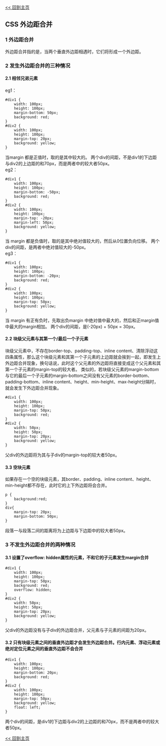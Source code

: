 [<< 回到主页](http://suzy1993.github.io/misszy/)

## CSS 外边距合并

### 1 外边距合并
外边距合并指的是，当两个垂直外边距相遇时，它们将形成一个外边距。

### 2 发生外边距合并的三种情况
#### 2.1 相邻兄弟元素
eg1：
```
#div1 {
    width: 100px;
    height: 100px;
    margin-bottom: 50px;
    background: red;
}
#div2 {
    width: 100px;
    height: 100px;
    margin-top: 20px;
    background: yellow;
}
```
当margin 都是正值时，取的是其中较大的。
两个div的间距，不是div1的下边距与div2的上边距的和70px，而是两者中的较大者50px。  
eg2：
```
#div1 {
    width: 100px;
    height: 100px;
    margin-bottom: -50px;
    background: red;
}
#div2 {
    width: 100px;
    height: 100px;
    margin-top: -20px;
    margin-left: 50px;
    background: yellow;
}
```
当 margin 都是负值时，取的是其中绝对值较大的，然后从0位置负向位移。
两个div的间距，是两者中绝对值较大的-50px。  
eg3：
```
#div1 {
    width: 100px;
    height: 100px;
    margin-bottom: -20px;
    background: red;
}
#div2 {
    width: 100px;
    height: 100px;
    margin-top: 50px;
    background: yellow;
}
```
当 margin 有正有负时，先取出负margin 中绝对值中最大的，然后和正margin值中最大的margin相加。
两个div的间距，是(-20px) + 50px = 30px。

#### 2.2 块级父元素与其第一个/最后一个子元素
块级父元素中，不存在border-top、padding-top、inline content、清除浮动这四条属性，那么这个块级元素和其第一个子元素的上边距就会挨到一起，即发生上外边距合并现象，换句话说，此时这个父元素的外边距将直接变成这个父元素和其第一个子元素的margin-top的较大者。
类似的，若块级父元素的margin-bottom与它的最后一个子元素的margin-bottom之间没有父元素的border-bottom、padding-bottom、inline content、height、min-height、max-height分隔时，就会发生下外边距合并现象。
```
#div1 {
    width: 100px;
    height: 100px;
    margin-top: 50px;
    background: red;
}
#div2 {
    width: 50px;
    height: 50px;
    margin-top: 20px;
    background: yellow;
}
```
父div的外边距将为其与子div的margin-top的较大者50px。

#### 3.3 空块元素
如果存在一个空的块级元素，其border、padding、inline content、height、min-height都不存在，此时它的上下外边距将会合并。
```
p {
    background:red;
}
div{
    margin-top: 20px;
    margin-bottom: 50px;
}
```
段落一与段落二间的距离将为上边距与下边距中的较大者50px。

### 3 不发生外边距合并的两种情况
#### 3.1 设置了overflow: hidden属性的元素，不和它的子元素发生margin合并
```
#div1 {
    width: 100px;
    height: 100px;
    margin-top: 50px;
    background: red;
    overflow: hidden;
}
#div2 {
    width: 50px;
    height: 50px;
    margin-top: 20px;
    background: yellow;
}
```
父div的外边距没有与子div的外边距合并，父元素与子元素的间距为20px。

#### 3.2 只有块级元素之间的垂直外边距才会发生外边距合并。行内元素、浮动元素或绝对定位元素之间的垂直外边距不会合并
```
#div1 {
    width: 100px;
    height: 100px;
    margin-bottom: 20px;
    background: red;
}
#div2 {
    width: 100px;
    height: 100px;
    margin-top: 50px;
    background: yellow;
    float: left;
}
```
两个div的间距，是div1的下边距与div2的上边距的和70px，而不是两者中的较大者50px。

[<< 回到主页](http://suzy1993.github.io/misszy/)
